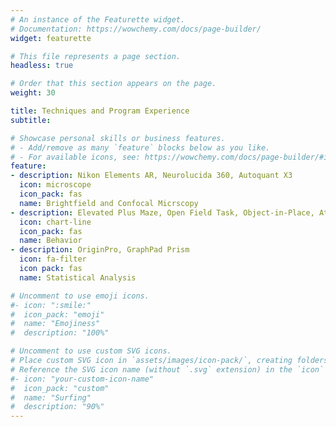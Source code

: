 ```yaml
---
# An instance of the Featurette widget.
# Documentation: https://wowchemy.com/docs/page-builder/
widget: featurette

# This file represents a page section.
headless: true

# Order that this section appears on the page.
weight: 30

title: Techniques and Program Experience
subtitle:

# Showcase personal skills or business features.
# - Add/remove as many `feature` blocks below as you like.
# - For available icons, see: https://wowchemy.com/docs/page-builder/#icons
feature:
- description: Nikon Elements AR, Neurolucida 360, Autoquant X3
  icon: microscope
  icon_pack: fas
  name: Brightfield and Confocal Micrscopy
- description: Elevated Plus Maze, Open Field Task, Object-in-Place, Attention Set-Shifting
  icon: chart-line
  icon_pack: fas
  name: Behavior
- description: OriginPro, GraphPad Prism
  icon: fa-filter
  icon pack: fas
  name: Statistical Analysis

# Uncomment to use emoji icons.
#- icon: ":smile:"
#  icon_pack: "emoji"
#  name: "Emojiness"
#  description: "100%"  

# Uncomment to use custom SVG icons.
# Place custom SVG icon in `assets/images/icon-pack/`, creating folders if necessary.
# Reference the SVG icon name (without `.svg` extension) in the `icon` field.
#- icon: "your-custom-icon-name"
#  icon_pack: "custom"
#  name: "Surfing"
#  description: "90%"
---
```

